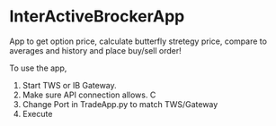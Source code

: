 # InterActiveBrockerApp
App to get option price, calculate butterfly stretegy price, compare to averages and history and place buy/sell order!


To use the app,
1. Start TWS or IB Gateway. 
2. Make sure API connection allows. C
3. Change Port in TradeApp.py to match TWS/Gateway
4. Execute 

